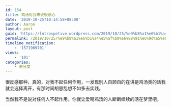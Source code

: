```yaml
---
id: 154
title: 鸡汤对我来说很恶心
date: '2019-10-25T10:14:58+08:00'
author: Aaron
layout: post
guid: 'https://lntrospetive.wordpress.com/2019/10/25/%e9%b8%a1%e6%b1%a4%e5%af%b9%e6%88%91%e6%9d%a5%e8%af%b4%e5%be%88%e6%81%b6%e5%bf%83/'
permalink: /2019/10/25/%e9%b8%a1%e6%b1%a4%e5%af%b9%e6%88%91%e6%9d%a5%e8%af%b4%e5%be%88%e6%81%b6%e5%bf%83/
timeline_notification:
    - '1571969701'
views:
    - '101'
categories:
    - 未分类
---
```


很反感那种，真的，对我不起任何作用，一发现别人自顾自的在讲是鸡汤类的话我就会选择离开，有那时间胡思乱想不如多去实践。

当然我不是说对任何人不起作用。你就让爱喝鸡汤的人断断续续的活在梦里吧。